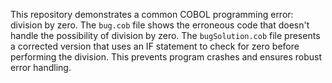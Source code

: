 This repository demonstrates a common COBOL programming error: division by zero. The `bug.cob` file shows the erroneous code that doesn't handle the possibility of division by zero. The `bugSolution.cob` file presents a corrected version that uses an IF statement to check for zero before performing the division.  This prevents program crashes and ensures robust error handling.